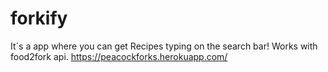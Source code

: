 # forkify
It´s a app where you can get Recipes typing on the search bar!
Works with food2fork api. 
https://peacockforks.herokuapp.com/

